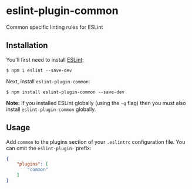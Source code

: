 # eslint-plugin-common

Common specific linting rules for ESLint

## Installation

You'll first need to install [ESLint](http://eslint.org):

```
$ npm i eslint --save-dev
```

Next, install `eslint-plugin-common`:

```
$ npm install eslint-plugin-common --save-dev
```

**Note:** If you installed ESLint globally (using the `-g` flag) then you must also install `eslint-plugin-common` globally.

## Usage

Add `common` to the plugins section of your `.eslintrc` configuration file. You can omit the `eslint-plugin-` prefix:

```json
{
    "plugins": [
        "common"
    ]
}
```